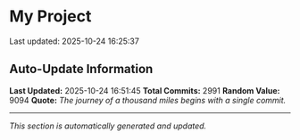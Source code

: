 # My Project


Last updated: 2025-10-24 16:25:37






















































































































































































































































































































































































































































































































































































































































































































































































































































































































































































































































































































































































































































































































































































































































































































































































































































































































































































































































































































































































































































































































































































































































































































































































































































































































































































































































































































































































































































































































































































































































































































































































































































































































































































































































































































## Auto-Update Information

**Last Updated:** 2025-10-24 16:51:45
**Total Commits:** 2991
**Random Value:** 9094
**Quote:** _The journey of a thousand miles begins with a single commit._

---
_This section is automatically generated and updated._
